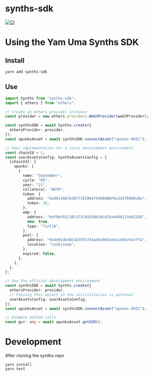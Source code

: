 # synths-sdk

[![CI](https://github.com/yam-finance/synths-sdk/actions/workflows/main.yml/badge.svg)](https://github.com/yam-finance/synths-sdk/actions/workflows/main.yml)

# Using the Yam Uma Synths SDK

## Install

```
yarn add synths-sdk
```

## Use

```ts
import Synths from "synths-sdk";
import { ethers } from "ethers";

// Create an ethers provider instance
const provider = new ethers.providers.Web3Provider(web3Provider);

const synthsSDK = await Synths.create({
  ethersProvider: provider,
});
const upunksAsset = await synthsSDK.connectAsset("upunks-0921");

// User implementation for a local development environment
const chainId = 1;
const userAssetsConfig: SynthsAssetsConfig = {
  [chainId]: {
    upunks: [
      {
        name: "September",
        cycle: "09",
        year: "21",
        collateral: "WETH",
        token: {
          address: "0x86140A763077155964754968B6F6e243fE809cBe",
          token: 18,
        },
        emp: {
          address: "0xF8eF02C10C473CA5E48b10c62ba4d46115dd2288",
          new: true,
          type: "finlib",
        },
        pool: {
          address: "0x6e01db46b183593374a49c0025e42c4bb7ee3ffa",
          location: "sushiswap",
        },
        expired: false,
      },
    ],
  },
};

// Use the official development environment
const synthsSDK = await Synths.create({
  ethersProvider: provider,
  // Passing this object in the initialization is optional
  userAssetsConfig: userAssetsConfig,
});
const upunksAsset = await synthsSDK.connectAsset("upunks-0921");

// Example method calls
const gcr: any = await upunksAsset.getGCR();
```

# Development

After cloning the synths repo

```
yarn install
yarn test
```
